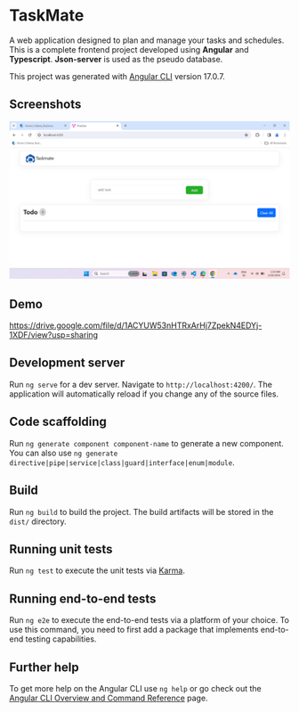 # TaskMate
A web application designed to plan and manage your tasks and schedules. This is a complete frontend project developed using **Angular** and **Typescript**. **Json-server** is used as the pseudo database.

This project was generated with [Angular CLI](https://github.com/angular/angular-cli) version 17.0.7.

## Screenshots

![App Screenshot](https://github.com/shikha1304/TaskMate/blob/f2df4657aa8e9de61aed506343d3b308a617ecb2/Screenshot%20(1).png)

## Demo

https://drive.google.com/file/d/1ACYUW53nHTRxArHj7ZpekN4EDYj-1XDF/view?usp=sharing


## Development server

Run `ng serve` for a dev server. Navigate to `http://localhost:4200/`. The application will automatically reload if you change any of the source files.

## Code scaffolding

Run `ng generate component component-name` to generate a new component. You can also use `ng generate directive|pipe|service|class|guard|interface|enum|module`.

## Build

Run `ng build` to build the project. The build artifacts will be stored in the `dist/` directory.

## Running unit tests

Run `ng test` to execute the unit tests via [Karma](https://karma-runner.github.io).

## Running end-to-end tests

Run `ng e2e` to execute the end-to-end tests via a platform of your choice. To use this command, you need to first add a package that implements end-to-end testing capabilities.

## Further help

To get more help on the Angular CLI use `ng help` or go check out the [Angular CLI Overview and Command Reference](https://angular.io/cli) page.
